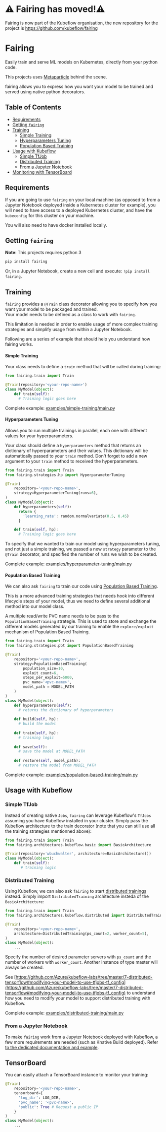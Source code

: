 # :warning: Fairing has moved!:warning: 
 
Fairing is now part of the Kubeflow organisation, the new repository for the project is https://github.com/kubeflow/fairing 


# Fairing

Easily train and serve ML models on Kubernetes, directly from your python code.  

This projects uses [Metaparticle](http://metaparticle.io/) behind the scene.

fairing allows you to express how you want your model to be trained and served using native python decorators.  


## Table of Contents

- [Requirements](#requirements)
- [Getting `fairing`](#getting-fairing)
- [Training](#training)
  - [Simple Training](#simple-training)
  - [Hyperparameters Tuning](#hyperparameters-tuning)
  - [Population Based Training](#population-based-training)
- [Usage with Kubeflow](#usage-with-kubeflow)
  - [Simple TfJob](#simple-tfjob)
  - [Distributed Training](#distributed-training)
  - [From a Jupyter Notebook](#from-a-jupyter-notebook)
- [Monitoring with TensorBoard](#tensorboard)

## Requirements

If you are going to use `fairing` on your local machine (as opposed to from a Jupyter Notebook deployed inside a Kubernetes cluster for example), you will need 
to have access to a deployed Kubernetes cluster, and have the `kubeconfig` for this cluster on your machine.

You will also need to have docker installed locally.

## Getting `fairing`

**Note**: This projects requires python 3

```bash
pip install fairing
```

Or, in a Jupyter Notebook, create a new cell and execute: `!pip install fairing`.

## Training

`fairing` provides a `@Train` class decorator allowing you to specify how you want your model to be packaged and trained.  
Your model needs to be defined as a class to work with `fairing`. 

This limitation is needed in order to enable usage of more complex training strategies and simplify usage from within a Jupyter Notebook.

Following are a series of example that should help you understand how fairing works.
<!-- The train decorator 
* `package`: Defines the repository (this could be your DockerHub username, or something like `somerepo.acr.io` on Azure for example) and name that should be used to build the image. You can control wether you want to publish the image by setting `publish` to `True`.
* `strategy`: Specify which training strategy should be used (more details below).
* `architecture`: Specify which architecture should be used. (more details below)
* `tensorboard`: [Optional] If specified, will spawn an instance of TensorBoard to monitor your trainings
  * `log_dir`: Directory where the summaries are saved.
  * `pvc_name`: Name of an existing `PermanentVolumeClaim` that should be mounted.
  * `public`: If set to `True` then a public IP will be created for TensorBoard (provided your Kubernetes cluster supports this). Otherwise only a private IP will be created. -->

<!-- ### Training Strategies -->

#### Simple Training

Your class needs to define a `train` method that will be called during training:

```python
from fairing.train import Train

@Train(repository='<your-repo-name>')
class MyModel(object):
    def train(self):
      # Training logic goes here

```
<!-- No `strategy` is specified here, since the default `strategy` is `basicTrainingStrategy`. -->

Complete example: [examples/simple-training/main.py](./examples/simple-training/main.py)


#### Hyperparameters Tuning

Allows you to run multiple trainings in parallel, each one with different values for your hyperparameters.

Your class should define a `hyperparameters` method that returns an dictionary of hyperparameters and their values.
This dictionary will be automatically passed to your `train` method. 
Don't forget to add a new argument to your `train` method to received the hyperparameters.

```python
from fairing.train import Train
from fairing.strategies.hp import HyperparameterTuning

@Train(
    repository='<your-repo-name>',
    strategy=HyperparameterTuning(runs=6),
)
class MyModel(object):
    def hyperparameters(self):
      return {
        'learning_rate': random.normalvariate(0.5, 0.45)
      }

    def train(self, hp):
      # Training logic goes here
```

To specify that we wanted to train our model using hyperparameters tuning, and not just a simple training, 
we passed a new `strategy` parameter to the `@Train` decorator, and specified the number of runs we wish to be created.


Complete example: [examples/hyperparameter-tuning/main.py](./examples/hyperparameter-tuning/main.py)

#### Population Based Training

We can also ask `fairing` to train our code using [Population Based Training](https://deepmind.com/blog/population-based-training-neural-networks/).

This is a more advanced training strategies that needs hook into different lifecycle steps of your model, thus we need to define several additional method into our model class.

A multiple read/write PVC name needs to be pass to the `PopulationBasedTraining` strategie. This is used to store and exchange the different models generated by our training to enable the `explore/exploit` mechanism of Population Based Training.

```python
from fairing.train import Train
from fairing.strategies.pbt import PopulationBasedTraining

@Train(
    repository='<your-repo-name>',
    strategy=PopulationBasedTraining(
        population_size=10,
        exploit_count=6,
        steps_per_exploit=5000,
        pvc_name='<pvc-name>',
        model_path = MODEL_PATH
    )
)
class MyModel(object):
    def hyperparameters(self):
      # returns the dictionary of hyperparameters
    
    def build(self, hp):
      # build the model
    
    def train(self, hp):
      # training logic
    
    def save(self):
      # save the model at MODEL_PATH
    
    def restore(self, model_path):
      # restore the model from MODEL_PATH
```

Complete example: [examples/population-based-training/main.py](./examples/population-based-training/main.py)


<!-- ### Training Architectures

#### Basic Architure

This is the default `architecture`, each training run will be a single container acting in isolation.
No `architecure` is specified since this is the default value.

```python
# Note: we are note specifiying any architecture since this is the default value
@Train(package={'name': '<your-image-name>', 'repository': '<your-repo-name>', 'publish': True})
class MyModel(object):
    ...
```

Complete example: [examples/simple-training/main.py](./examples/simple-training/main.py) -->

## Usage with Kubeflow

### Simple TfJob

Instead of creating native `Jobs`, `fairing` can leverage Kubeflow's `TfJobs` assuming you have Kubeflow installed in your cluster.
Simply pass the Kubeflow architecture to the train decorator (note that you can still use all the training strategies mentionned above):

```python
from fairing.train import Train
from fairing.architectures.kubeflow.basic import BasicArchitecture

@Train(repository='wbuchwalter', architecture=BasicArchitecture())
class MyModel(object):
    def train(self):
       # training logic
```


### Distributed Training

Using Kubeflow, we can also ask `fairing` to start [distributed trainings](https://www.tensorflow.org/deploy/distributed) instead.
Simply import `DistributedTraining` architecture insteda of the `BasicArchitecture`:

```python
from fairing.train import Train
from fairing.architectures.kubeflow.distributed import DistributedTraining

@Train(
    repository='<your-repo-name>',
    architecture=DistributedTraining(ps_count=2, worker_count=5),
)
class MyModel(object):
    ...
```

Specify the number of desired parameter servers with `ps_count` and the number of workers with `worker_count`.
Another instance of type master will always be created.

See [https://github.com/Azure/kubeflow-labs/tree/master/7-distributed-tensorflow#modifying-your-model-to-use-tfjobs-tf_config](https://github.com/Azure/kubeflow-labs/tree/master/7-distributed-tensorflow#modifying-your-model-to-use-tfjobs-tf_config) to understand how you need to modify your model to support distributed training with Kubeflow.

Complete example: [examples/distributed-training/main.py](./examples/distributed-training/main.py)

### From a Jupyter Notebook

To make `fairing` work from a Jupyter Notebook deployed with Kubeflow, a few more requirements are needed (such as Knative Build deployed).
Refer [to the dedicated documentation and example](examples/kubeflow-jupyter-notebook/).

## TensorBoard

You can easily attach a TensorBoard instance to monitor your training:

```python
@Train(
    repository='<your-repo-name>',
    tensorboard={
      'log_dir': LOG_DIR,
      'pvc_name': '<pvc-name>',
      'public': True # Request a public IP
    }
)
class MyModel(object):
    ...
```

